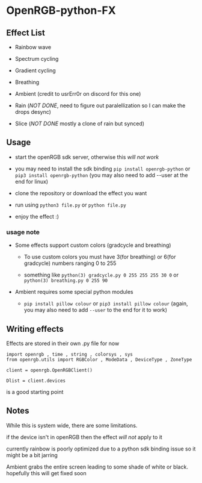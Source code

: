 # OpenRGB-python-FX

## Effect List

* Rainbow wave

* Spectrum cycling

* Gradient cycling

* Breathing

* Ambient (credit to usrErr0r on discord for this one)

* Rain (*NOT DONE*, need to figure out paralellization so I can make the drops desync)

* Slice (*NOT DONE* mostly a clone of rain but synced)

## Usage

* start the openRGB sdk server, otherwise this *will not work*

* you may need to install the sdk binding ```pip install openrgb-python``` or ```pip3 install openrgb-python``` (you may also need to add --user at the end for linux)

* clone the repository or download the effect you want

* run using ```python3 file.py``` or ```python file.py```

* enjoy the effect :)

### usage note

* Some effects support custom colors (gradcycle and breathing)

  * To use custom colors you must have 3(for breathing) or 6(for gradcycle) numbers ranging 0 to 255

  * something like ```python(3) gradcycle.py 0 255 255 255 30 0``` or ```python(3) breathing.py 0 255 90```

* Ambient requires some special python modules

  * ```pip install pillow colour``` or ```pip3 install pillow colour``` (again, you may also need to add ```--user``` to the end for it to work)

## Writing effects

Effects are stored in their own .py file for now

```
import openrgb , time , string , colorsys , sys
from openrgb.utils import RGBColor , ModeData , DeviceType , ZoneType

client = openrgb.OpenRGBClient()

Dlist = client.devices
```

is a good starting point

## Notes

While this is system wide, there are some limitations.

if the device isn't in openRGB then the effect *will not* apply to it

currently rainbow is poorly optimized due to a python sdk binding issue so it might be a bit jarring

Ambient grabs the entire screen leading to some shade of white or black. hopefully this will get fixed soon
